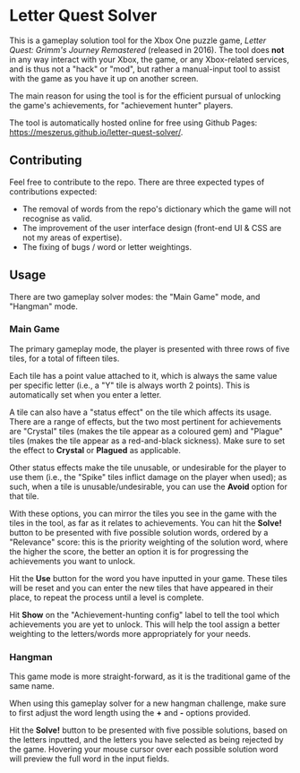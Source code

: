 # Letter Quest Solver

This is a gameplay solution tool for the Xbox One puzzle game, _Letter Quest: Grimm's Journey Remastered_ (released in
2016). The tool does **not** in any way interact with your Xbox, the game, or any Xbox-related services, and is thus not a "hack" or "mod", but rather a
manual-input tool to assist with the game as you have it up on another screen.

The main reason for using the tool is for the efficient pursual of unlocking the game's achievements, for "achievement
hunter" players.

The tool is automatically hosted online for free using Github Pages:
https://meszerus.github.io/letter-quest-solver/.

## Contributing

Feel free to contribute to the repo. There are three expected types of contributions expected:
* The removal of words from the repo's dictionary which the game will not recognise as valid.
* The improvement of the user interface design (front-end UI & CSS are not my areas of expertise).
* The fixing of bugs / word or letter weightings.

## Usage

There are two gameplay solver modes: the "Main Game" mode, and "Hangman" mode.

### Main Game

The primary gameplay mode, the player is presented with three rows of five tiles, for a total of fifteen tiles.

Each tile has a point value attached to it, which is always the same value per specific letter (i.e., a "Y" tile
is always worth 2 points). This is automatically set when you enter a letter.

A tile can also have a "status effect" on the tile which affects its usage. There are a range of effects,
but the two most pertinent for achievements are "Crystal" tiles (makes the tile appear as a coloured gem)
and "Plague" tiles (makes the tile appear as a red-and-black sickness). Make sure to set the effect to
**Crystal** or **Plagued** as applicable.

Other status effects make the tile unusable, or undesirable for the player to use them (i.e., the "Spike"
tiles inflict damage on the player when used); as such, when a tile is unusable/undesirable, you can use the
**Avoid** option for that tile.

With these options, you can mirror the tiles you see in the game with the tiles in the tool, as far as it
relates to achievements. You can hit the **Solve!** button to be presented with five possible solution words,
ordered by a "Relevance" score: this is the priority weighting of the solution word, where the higher the score,
the better an option it is for progressing the achievements you want to unlock.

Hit the **Use** button for the word you have inputted in your game. These tiles will be reset and you can
enter the new tiles that have appeared in their place, to repeat the process until a level is complete.

Hit **Show** on the "Achievement-hunting config" label to tell the tool which achievements you are yet to unlock.
This will help the tool assign a better weighting to the letters/words more appropriately for your needs.

### Hangman

This game mode is more straight-forward, as it is the traditional game of the same name.

When using this gameplay solver for a new hangman challenge, make sure to first adjust the word length using
the **+** and **-** options provided.

Hit the **Solve!** button to be presented with five possible solutions, based on the letters inputted, and
the letters you have selected as being rejected by the game. Hovering your mouse cursor over each possible
solution word will preview the full word in the input fields.